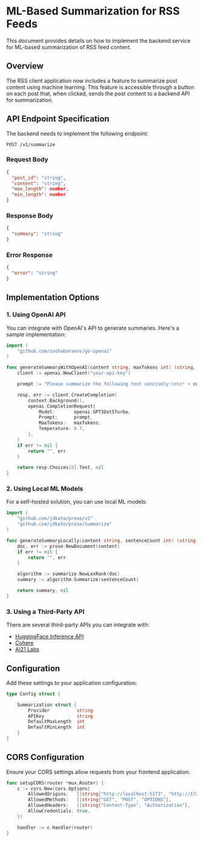 # ML-Based Summarization for RSS Feeds

This document provides details on how to implement the backend service for ML-based summarization of RSS feed content.

## Overview

The RSS client application now includes a feature to summarize post content using machine learning. This feature is accessible through a button on each post that, when clicked, sends the post content to a backend API for summarization.

## API Endpoint Specification

The backend needs to implement the following endpoint:

```
POST /v1/summarize
```

### Request Body

```json
{
  "post_id": "string",       
  "content": "string",        
  "max_length": number,     
  "min_length": number       
}
```

### Response Body

```json
{
  "summary": "string" 
}
```

### Error Response

```json
{
  "error": "string"
}
```

## Implementation Options

### 1. Using OpenAI API

You can integrate with OpenAI's API to generate summaries. Here's a sample implementation:

```go
import (
    "github.com/sashabaranov/go-openai"
)

func generateSummaryWithOpenAI(content string, maxTokens int) (string, error) {
    client := openai.NewClient("your-api-key")

    prompt := "Please summarize the following text concisely:\n\n" + content

    resp, err := client.CreateCompletion(
        context.Background(),
        openai.CompletionRequest{
            Model:       openai.GPT3Dot5Turbo,
            Prompt:      prompt,
            MaxTokens:   maxTokens,
            Temperature: 0.7,
        },
    )
    if err != nil {
        return "", err
    }

    return resp.Choices[0].Text, nil
}
```

### 2. Using Local ML Models

For a self-hosted solution, you can use local ML models:

```go
import (
    "github.com/jdkato/prose/v2"
    "github.com/jdkato/prose/summarize"
)

func generateSummaryLocally(content string, sentenceCount int) (string, error) {
    doc, err := prose.NewDocument(content)
    if err != nil {
        return "", err
    }

    algorithm := summarize.NewLexRank(doc)
    summary := algorithm.Summarize(sentenceCount)

    return summary, nil
}
```

### 3. Using a Third-Party API

There are several third-party APIs you can integrate with:

- [HuggingFace Inference API](https://huggingface.co/inference-api)
- [Cohere](https://cohere.ai/)
- [AI21 Labs](https://www.ai21.com/)

## Configuration

Add these settings to your application configuration:

```go
type Config struct {

    Summarization struct {
        Provider          string  
        APIKey            string  
        DefaultMaxLength  int     
        DefaultMinLength  int     
    }
}
```

## CORS Configuration

Ensure your CORS settings allow requests from your frontend application:

```go
func setupCORS(router *mux.Router) {
    c := cors.New(cors.Options{
        AllowedOrigins:   []string{"http://localhost:5173", "http://172.24.250.71:5173"},
        AllowedMethods:   []string{"GET", "POST", "OPTIONS"},
        AllowedHeaders:   []string{"Content-Type", "Authorization"},
        AllowCredentials: true,
    })

    handler := c.Handler(router)
}
```
